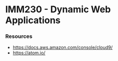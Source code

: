 # IMM230 - Dynamic Web Applications

### Resources
- https://docs.aws.amazon.com/console/cloud9/ 
- https://atom.io/
